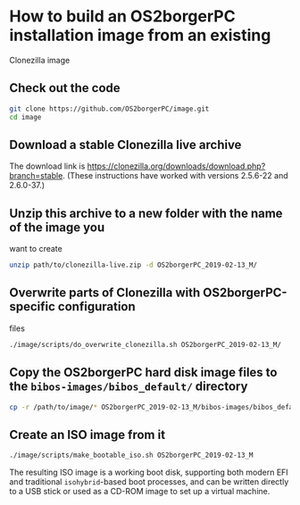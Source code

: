 # How to build an OS2borgerPC installation image from an existing
Clonezilla image

## Check out the code

```sh
git clone https://github.com/OS2borgerPC/image.git
cd image
```

## Download a stable Clonezilla live archive

The download link is
https://clonezilla.org/downloads/download.php?branch=stable. (These
instructions have worked with versions 2.5.6-22 and 2.6.0-37.)

## Unzip this archive to a new folder with the name of the image you
want to create

```sh
unzip path/to/clonezilla-live.zip -d OS2borgerPC_2019-02-13_M/
```

## Overwrite parts of Clonezilla with OS2borgerPC-specific configuration
files

```sh
./image/scripts/do_overwrite_clonezilla.sh OS2borgerPC_2019-02-13_M/
```

## Copy the OS2borgerPC hard disk image files to the `bibos-images/bibos_default/` directory

```sh
cp -r /path/to/image/* OS2borgerPC_2019-02-13_M/bibos-images/bibos_default/
```

## Create an ISO image from it

```sh
./image/scripts/make_bootable_iso.sh OS2borgerPC_2019-02-13_M
```

The resulting ISO image is a working boot disk, supporting both modern
EFI and traditional `isohybrid`-based boot processes, and can be written
directly to a USB stick or used as a CD-ROM image to set up a virtual
machine.